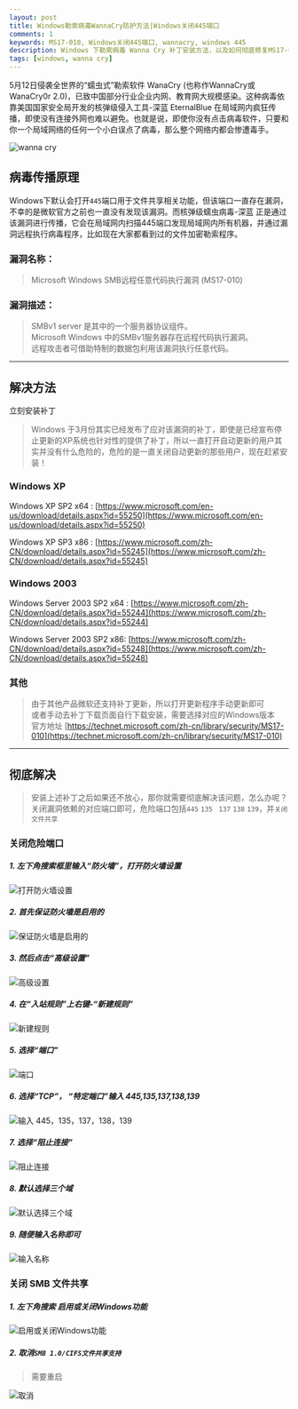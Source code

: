```yaml
---
layout: post
title: Windows勒索病毒WannaCry防护方法|Windows关闭445端口
comments: 1
keywords: MS17-010, Windows关闭445端口, wannacry, windows 445
description: Windows 下勒索病毒 Wanna Cry 补丁安装方法，以及如何彻底修复MS17-010漏洞，并关闭危险445端口
tags: [windows, wanna cry]
---
```


5月12日侵袭全世界的“蠕虫式”勒索软件 WanaCry (也称作WannaCry或WanaCry0r 2.0)，已致中国部分行业企业内网、教育网大规模感染。这种病毒依靠美国国家安全局开发的核弹级侵入工具-深蓝  EternalBlue 在局域网内疯狂传播，即使没有连接外网也难以避免。也就是说，即使你没有点击病毒软件，只要和你一个局域网络的任何一个小白误点了病毒，那么整个网络内都会惨遭毒手。


![wanna cry](http://ww1.sinaimg.cn/large/71405cably1ffn983v4hfj20dc0a0ab9.jpg)
<!-- ![haha](http://wx3.sinaimg.cn/mw690/71405cably1ffjv7ta1rbj20m80l0jth.jpg){:style="width:40%"} -->

## 病毒传播原理

Windows下默认会打开`445`端口用于文件共享相关功能，但该端口一直存在漏洞，不幸的是微软官方之前也一直没有发现该漏洞。而核弹级蠕虫病毒-深蓝 正是通过该漏洞进行传播，它会在局域网内扫描445端口发现局域网内所有机器，并通过漏洞远程执行病毒程序，比如现在大家都看到过的文件加密勒索程序。

### 漏洞名称：

> Microsoft Windows SMB远程任意代码执行漏洞 (MS17-010)

### 漏洞描述：

> SMBv1 server 是其中的一个服务器协议组件。
<br>Microsoft Windows 中的SMBv1服务器存在远程代码执行漏洞。
<br>远程攻击者可借助特制的数据包利用该漏洞执行任意代码。
<!-- <br>以下版本受到影响：Microsoft Windows Vista SP2，Windows Server 2008 SP2和R2 SP1，Windows 7 SP1，Windows 8.1，Windows Server 2012 Gold和R2，Windows RT 8.1，Windows 10 Gold，1511和1607，Windows Server 2016。 -->

----

## 解决方法

立刻安装补丁

> Windows 于3月份其实已经发布了应对该漏洞的补丁，即使是已经宣布停止更新的XP系统也针对性的提供了补丁，所以一直打开自动更新的用户其实并没有什么危险的，危险的是一直关闭自动更新的那些用户，现在赶紧安装！

### Windows XP

Windows XP SP2 x64 :  [https://www.microsoft.com/en-us/download/details.aspx?id=55250](https://www.microsoft.com/en-us/download/details.aspx?id=55250)

Windows XP SP3 x86 : [https://www.microsoft.com/zh-CN/download/details.aspx?id=55245](https://www.microsoft.com/zh-CN/download/details.aspx?id=55245)

### Windows 2003

Windows Server 2003 SP2 x64 : [https://www.microsoft.com/zh-CN/download/details.aspx?id=55244](https://www.microsoft.com/zh-CN/download/details.aspx?id=55244)

Windows Server 2003 SP2 x86: [https://www.microsoft.com/zh-CN/download/details.aspx?id=55248](https://www.microsoft.com/zh-CN/download/details.aspx?id=55248)

### 其他

> 由于其他产品微软还支持补丁更新，所以打开更新程序手动更新即可
<br>或者手动去补丁下载页面自行下载安装，需要选择对应的Windows版本
<br>官方地址 [https://technet.microsoft.com/zh-cn/library/security/MS17-010](https://technet.microsoft.com/zh-cn/library/security/MS17-010)

------

## 彻底解决

> 安装上述补丁之后如果还不放心，那你就需要彻底解决该问题，怎么办呢？关闭漏洞依赖的对应端口即可，危险端口包括`445` `135 ` `137` `138` `139`，并`关闭文件共享`

### 关闭危险端口

##### 1. 左下角搜索框里输入“防火墙”，打开防火墙设置
![打开防火墙设置](https://ws1.sinaimg.cn/large/71405cably1ffnjpzedkej20ar0hejrn.jpg)

##### 2. 首先保证防火墙是启用的
![保证防火墙是启用的](https://ws1.sinaimg.cn/large/71405cably1ffnjwb2toej20nm0b7dgv.jpg)

##### 3. 然后点击“高级设置”
![高级设置](https://ws1.sinaimg.cn/large/71405cably1ffnjwb2xrmj20mp0c33zj.jpg)

##### 4. 在“入站规则”上右键-“新建规则”
![新建规则](http://ww1.sinaimg.cn/large/71405cably1ffnjen5w4hj20lq0gfjsr.jpg)

##### 5. 选择“端口”
![端口](https://ws1.sinaimg.cn/large/71405cably1ffnjzswowzj20jr0etq31.jpg)

##### 6. 选择“TCP”， “特定端口”输入 445,135,137,138,139
![输入 445，135，137，138，139](https://ws1.sinaimg.cn/large/71405cably1ffnk1go28ej20jo0eu74e.jpg)

##### 7. 选择“阻止连接”
![阻止连接](http://ww1.sinaimg.cn/large/71405cably1ffnjemyoa1j20k80f6glx.jpg)

##### 8. 默认选择三个域
![默认选择三个域](http://ww1.sinaimg.cn/large/71405cably1ffnjemypkvj20k80f6dg2.jpg)

##### 9. 随便输入名称即可
![输入名称](http://ww1.sinaimg.cn/large/71405cably1ffnjen1qbdj20k80f6t8u.jpg)

### 关闭 SMB 文件共享

##### 1. 左下角搜索 启用或关闭Windows功能
![启用或关闭Windows功能](https://ws1.sinaimg.cn/large/71405cably1ffnk32vydwj20ap0haglz.jpg)

##### 2. 取消`SMB 1.0/CIFS文件共享支持`
> 需要重启

![取消](http://ww1.sinaimg.cn/large/71405cably1ffnjen2zrmj20bx0btwf5.jpg)